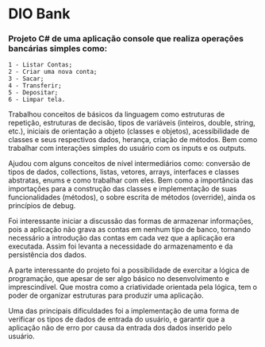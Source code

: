 # DIO Bank
### Projeto C# de uma aplicação console que realiza operações bancárias simples como:

    1 - Listar Contas;
    2 - Criar uma nova conta;
    3 - Sacar;
    4 - Transferir;
    5 - Depositar;
    6 - Limpar tela.

Trabalhou conceitos de básicos da linguagem como estruturas de repetição, estruturas de decisão, tipos de variáveis 
(inteiros, double, string, etc.), iniciais de orientação a objeto (classes e objetos), acessibilidade de classes e 
seus respectivos dados, herança, criação de métodos. Bem como trabalhar com interações simples do usuário com os inputs
e os outputs.

Ajudou com alguns conceitos de nível intermediários como: conversão de tipos de dados, collections, listas, vetores, 
arrays, interfaces e classes abstratas, enums e como trabalhar com eles. Bem como a importância das importações para 
a construção das classes e implementação de suas funcionalidades (métodos), o sobre escrita de métodos (override), ainda
os princípios de debug.

Foi interessante iniciar a discussão das formas de armazenar informações, pois a aplicação não grava as contas em nenhum
tipo de banco, tornando necessário a introdução das contas em cada vez que a aplicação era executada. Assim foi levanta 
a necessidade do armazenamento e da persistência dos dados.

A parte interessante do projeto foi a possibilidade de exercitar a lógica de programação, que apesar de ser algo básico 
no desenvolvimento e imprescindível. Que mostra como a criatividade orientada pela lógica, tem o poder de organizar 
estruturas para produzir uma aplicação.

Uma das principais dificuldades foi a implementação de uma forma de verificar os tipos de dados de entrada do usuário, 
e garantir que a aplicação não de erro por causa da entrada dos dados inserido pelo usuário.
